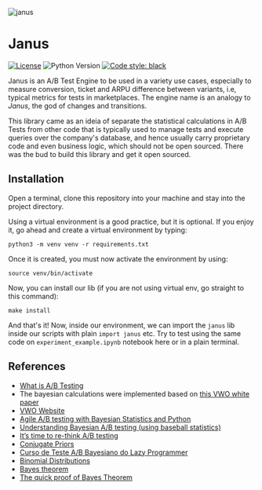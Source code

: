 ![janus](janus.jpg)
# Janus

[![License](https://img.shields.io/badge/License-Apache%202.0-blue.svg)](https://opensource.org/licenses/Apache-2.0)
![Python Version](https://img.shields.io/badge/python-3.7%20%7C%203.8-brightgreen.svg)
[![Code style: black](https://img.shields.io/badge/code%20style-black-000000.svg)](https://github.com/psf/black)


Janus is an A/B Test Engine to be used in a variety use cases, especially to measure conversion, ticket and ARPU difference between variants, i.e, typical metrics for tests in marketplaces. The engine name is an analogy to _Janus_, the god of changes and transitions.

This library came as an ideia of separate the statistical calculations in A/B Tests from other code that is typically used to manage tests and execute queries over the company's database, and hence usually carry proprietary code and even business logic, which should not be open sourced. There was the bud to build this library and get it open sourced.

## Installation

Open a terminal, clone this repository into your machine and stay into the project directory.

Using a virtual environment is a good practice, but it is optional. If you enjoy it, go ahead and create a virtual environment by typing:
```
python3 -m venv venv -r requirements.txt
```
Once it is created, you must now activate the environment by using:
```
source venv/bin/activate
```
Now, you can install our lib (if you are not using virtual env, go straight to this command):
```
make install
```

And that's it! Now, inside our environment, we can import the `janus` lib inside our scripts with plain `import janus` etc. Try to test using the same code on `experiment_example.ipynb` notebook here or in a plain terminal. 


## References
* [What is A/B Testing](https://en.wikipedia.org/wiki/A/B_testing)
* The bayesian calculations were implemented based on [this VWO white paper](https://cdn2.hubspot.net/hubfs/310840/VWO_SmartStats_technical_whitepaper.pdf)
* [VWO Website](https://vwo.com/)
* [Agile A/B testing with Bayesian Statistics and Python](https://web.archive.org/web/20150419163005/http://www.bayesianwitch.com/blog/2014/bayesian_ab_test.html)
* [Understanding Bayesian A/B testing (using baseball statistics)](http://varianceexplained.org/r/bayesian_ab_baseball/)
* [It’s time to re-think A/B testing](https://mobiledevmemo.com/its-time-to-abandon-a-b-testing/)
* [Conjugate Priors](https://en.wikipedia.org/wiki/Conjugate_prior)
* [Curso de Teste A/B Bayesiano do Lazy Programmer](https://www.udemy.com/course/bayesian-machine-learning-in-python-ab-testing)
* [Binomial Distributions](https://www.youtube.com/watch?v=8idr1WZ1A7Q)
* [Bayes theorem](https://www.youtube.com/watch?v=HZGCoVF3YvM&t=9s)
* [The quick proof of Bayes Theorem](https://www.youtube.com/watch?v=U_85TaXbeIo)
